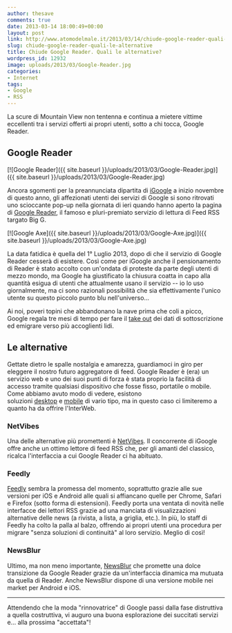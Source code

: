 ```yaml
---
author: thesave
comments: true
date: 2013-03-14 18:00:49+00:00
layout: post
link: http://www.atomodelmale.it/2013/03/14/chiude-google-reader-quali-le-alternative/
slug: chiude-google-reader-quali-le-alternative
title: Chiude Google Reader. Quali le alternative?
wordpress_id: 12932
image: uploads/2013/03/Google-Reader.jpg
categories:
- Internet
tags:
- Google
- RSS
---
```


La scure di Mountain View non tentenna e continua a mietere vittime eccellenti tra i servizi offerti ai propri utenti, sotto a chi tocca, Google Reader.

## Google Reader

[![Google Reader]({{ site.baseurl }}/uploads/2013/03/Google-Reader.jpg)]({{ site.baseurl }}/uploads/2013/03/Google-Reader.jpg)

Ancora sgomenti per la preannunciata dipartita di [iGoogle](/2012/07/31/le-alternative-a-igoogle-netvibes-e-protopage.html) a inizio novembre di questo anno, gli affezionati utenti dei servizi di Google si sono ritrovati uno scioccante pop-up nella giornata di ieri quando hanno aperto la pagina di [Google Reader](/2012/04/23/best-web-feed-reader-2012-il-miglior-lettore-rss-online.html), il famoso e pluri-premiato servizio di lettura di Feed RSS targato Big G.

[![Google Axe]({{ site.baseurl }}/uploads/2013/03/Google-Axe.jpg)]({{ site.baseurl }}/uploads/2013/03/Google-Axe.jpg)

La data fatidica è quella del 1° Luglio 2013, dopo di che il servizio di Google Reader cesserà di esistere. Così come per iGoogle anche il pensionamento di Reader è stato accolto con un'ondata di proteste da parte degli utenti di mezzo mondo, ma Google ha giustificato la chiusura coatta in capo alla quantità esigua di utenti che attualmente usano il servizio -- io lo uso giornalmente, ma ci sono razionali possibilità che sia effettivamente l'unico utente su questo piccolo punto blu nell'universo...

Ai noi, poveri topini che abbandonano la nave prima che coli a picco, Google regala tre mesi di tempo per fare il [take out](http://www.dataliberation.org/google/reader) dei dati di sottoscrizione ed emigrare verso più accoglienti lidi.

## Le alternative

Gettate dietro le spalle nostalgia e amarezza, guardiamoci in giro per eleggere il nostro futuro aggregatore di feed. Google Reader è (era) un servizio web e uno dei suoi punti di forza è stata proprio la facilità di accesso tramite qualsiasi dispositivo che fosse fisso, portatile o mobile. Come abbiamo avuto modo di vedere, esistono soluzioni [desktop](/2012/04/23/best-desktop-rss-feed-reader-2012-i-migliori-lettori-rss-per-windows-e-mac.html) e [mobile](/2012/04/23/best-mobile-feed-reader-2012-i-migliori-lettori-rss-per-iphone-e-android.html) di vario tipo, ma in questo caso ci limiteremo a quanto ha da offrire l'InterWeb.

### NetVibes

Una delle alternative più promettenti è [NetVibes](http://www.netvibes.com/). Il concorrente di iGoogle offre anche un ottimo lettore di feed RSS che, per gli amanti del classico, ricalca l'interfaccia a cui Google Reader ci ha abituato.

### Feedly

[Feedly](http://www.feedly.com/) sembra la promessa del momento, soprattutto grazie alle sue versioni per iOS e Android alle quali si affiancano quelle per Chrome, Safari e Firefox (sotto forma di estensioni). Feedly porta una ventata di novità nelle interfacce dei lettori RSS grazie ad una manciata di visualizzazioni alternative delle news (a rivista, a lista, a griglia, etc.). In più, lo staff di Feedly ha colto la palla al balzo, offrendo ai propri utenti una procedura per migrare "senza soluzioni di continuità" al loro servizio. Meglio di così!

### NewsBlur

Ultimo, ma non meno importante, [NewsBlur](http://www.newsblur.com/) che promette una dolce transizione da Google Reader grazie da un'interfaccia dinamica ma mutuata da quella di Reader. Anche NewsBlur dispone di una versione mobile nei market per Android e iOS.

* * *

Attendendo che la moda "rinnovatrice" di Google passi dalla fase distruttiva a quella costruttiva, vi auguro una buona esplorazione dei succitati servizi e... alla prossima "accettata"!
